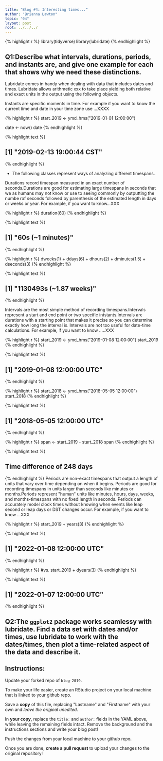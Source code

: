 ```yaml
---
title: "Blog #4: Interesting times..."
author: "Brianna Lawton"
topic: "04"
layout: post
root: ../../../
---
```


{% highlight r %}
library(tidyverse)
library(lubridate)
{% endhighlight %}

## Q1:Describe what intervals, durations, periods, and instants are, and give one example for each that shows why we need these distinctions.

Lubridate comes in handy when dealing with data that includes dates and times. Lubridate allows arithmetic xxx to take place yielding both relative and exact units in the output using the following objects. 

Instants are specific moments in time. For example if you want to know the current time and date in your time zone use ...XXXX

{% highlight r %}
start_2019 <- ymd_hms("2019-01-01 12:00:00")

date <- now()
date
{% endhighlight %}



{% highlight text %}
## [1] "2019-02-13 19:00:44 CST"
{% endhighlight %}
* The following classes represent ways of analyzing different timespans.

Durations record timespan measured in an exact number of seconds.Durations are good for estimating large timespans in seconds that we as humans may not know or use to seeing commonly by outputting the numbe rof seconds followed by parenthesis of the estimated length in days or weeks or year.
For example, if you want to know...XXX

{% highlight r %}
duration(60)
{% endhighlight %}



{% highlight text %}
## [1] "60s (~1 minutes)"
{% endhighlight %}



{% highlight r %}
dweeks(1) + ddays(6) + dhours(2) + dminutes(1.5) + dseconds(3)
{% endhighlight %}



{% highlight text %}
## [1] "1130493s (~1.87 weeks)"
{% endhighlight %}

Intervals are the most simple method of recording timespans.Intervals represent a start and end point or two specific intstants.Intervals are durations with a starting point that makes it precise so you can determine exactly how long the interval is. Intervals are not too useful for date-time calculations.
For example, if you want to know .....XXX

{% highlight r %}
start_2019 <- ymd_hms("2019-01-08 12:00:00")
start_2019
{% endhighlight %}



{% highlight text %}
## [1] "2019-01-08 12:00:00 UTC"
{% endhighlight %}



{% highlight r %}
start_2018 <- ymd_hms("2018-05-05 12:00:00")
start_2018
{% endhighlight %}



{% highlight text %}
## [1] "2018-05-05 12:00:00 UTC"
{% endhighlight %}



{% highlight r %}
span <- start_2019 - start_2018
span
{% endhighlight %}



{% highlight text %}
## Time difference of 248 days
{% endhighlight %}
Periods are non-exact timespans that output a length of units that vary over time depending on when it begins. Periods are good for recording timespans in units larger than seconds like minutes or months.Periods represent "human" units like minutes, hours, days, weeks, and months-timespans with no fixed length in seconds. Periods can accurately model clock times without knowing when events like leap second or leap days  or DST changes occur.
For example, if you want to know ...XXX


{% highlight r %}
start_2019 + years(3)
{% endhighlight %}



{% highlight text %}
## [1] "2022-01-08 12:00:00 UTC"
{% endhighlight %}



{% highlight r %}
#vs.
start_2019 + dyears(3)
{% endhighlight %}



{% highlight text %}
## [1] "2022-01-07 12:00:00 UTC"
{% endhighlight %}

## Q2:The `ggplot2` package works seamlessy with lubridate. Find a data set with dates and/or times, use lubridate to work with the dates/times, then plot a time-related aspect of the data and describe it.  

## Instructions:
Update your forked repo of `blog-2019`. 

To make your life easier, create an RStudio project on your local machine that is linked to your github repo. 

Save a **copy** of this file, replacing "Lastname" and "Firstname" with your own and *leave the original unedited*.

In **your copy**, replace the `title:` and `author:` fields in the YAML above, while leaving the remaining fields intact. Remove the background and the instructions sections and write your blog post!

Push the changes from your local machine to your github repo. 

Once you are done, **create a pull request** to upload your changes to the original repository!

